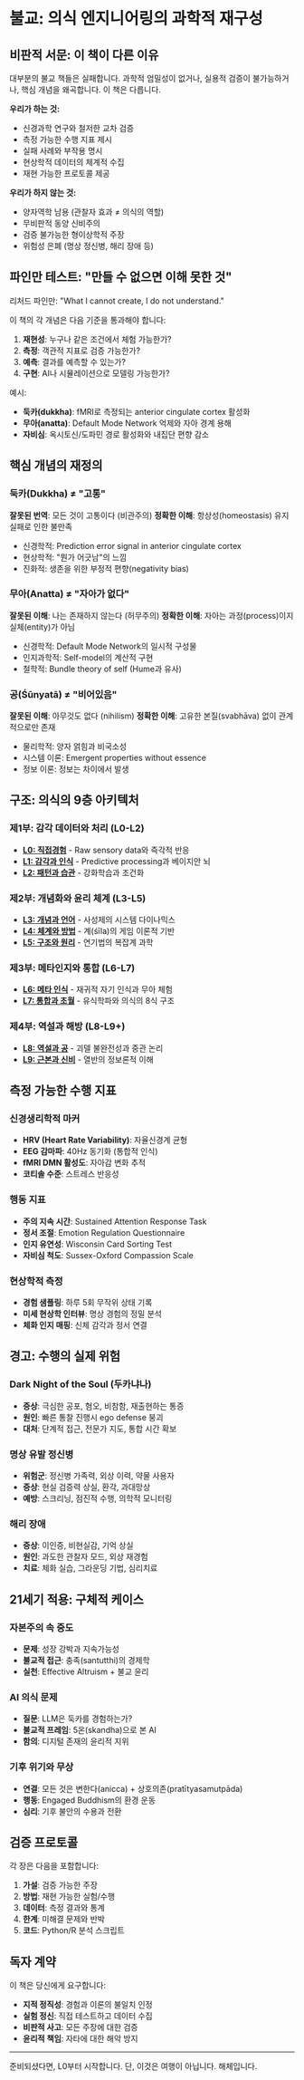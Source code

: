 # 불교: 의식 엔지니어링의 과학적 재구성

## 비판적 서문: 이 책이 다른 이유

대부분의 불교 책들은 실패합니다. 과학적 엄밀성이 없거나, 실용적 검증이 불가능하거나, 핵심 개념을 왜곡합니다. 이 책은 다릅니다.

**우리가 하는 것:**
- 신경과학 연구와 철저한 교차 검증
- 측정 가능한 수행 지표 제시
- 실패 사례와 부작용 명시
- 현상학적 데이터의 체계적 수집
- 재현 가능한 프로토콜 제공

**우리가 하지 않는 것:**
- 양자역학 남용 (관찰자 효과 ≠ 의식의 역할)
- 무비판적 동양 신비주의
- 검증 불가능한 형이상학적 주장
- 위험성 은폐 (명상 정신병, 해리 장애 등)

## 파인만 테스트: "만들 수 없으면 이해 못한 것"

리처드 파인만: "What I cannot create, I do not understand."

이 책의 각 개념은 다음 기준을 통과해야 합니다:
1. **재현성**: 누구나 같은 조건에서 체험 가능한가?
2. **측정**: 객관적 지표로 검증 가능한가?
3. **예측**: 결과를 예측할 수 있는가?
4. **구현**: AI나 시뮬레이션으로 모델링 가능한가?

예시: 
- **둑카(dukkha)**: fMRI로 측정되는 anterior cingulate cortex 활성화
- **무아(anatta)**: Default Mode Network 억제와 자아 경계 용해
- **자비심**: 옥시토신/도파민 경로 활성화와 내집단 편향 감소

## 핵심 개념의 재정의

### 둑카(Dukkha) ≠ "고통"
**잘못된 번역**: 모든 것이 고통이다 (비관주의)
**정확한 이해**: 항상성(homeostasis) 유지 실패로 인한 불만족
- 신경학적: Prediction error signal in anterior cingulate cortex
- 현상학적: "뭔가 어긋남"의 느낌
- 진화적: 생존을 위한 부정적 편향(negativity bias)

### 무아(Anatta) ≠ "자아가 없다"
**잘못된 이해**: 나는 존재하지 않는다 (허무주의)
**정확한 이해**: 자아는 과정(process)이지 실체(entity)가 아님
- 신경학적: Default Mode Network의 일시적 구성물
- 인지과학적: Self-model의 계산적 구현
- 철학적: Bundle theory of self (Hume과 유사)

### 공(Śūnyatā) ≠ "비어있음"
**잘못된 이해**: 아무것도 없다 (nihilism)
**정확한 이해**: 고유한 본질(svabhāva) 없이 관계적으로만 존재
- 물리학적: 양자 얽힘과 비국소성
- 시스템 이론: Emergent properties without essence
- 정보 이론: 정보는 차이에서 발생

## 구조: 의식의 9층 아키텍처

### 제1부: 감각 데이터와 처리 (L0-L2)
- **[L0: 직접경험](L0_직접경험.md)** - Raw sensory data와 즉각적 반응
- **[L1: 감각과 인식](L1_감각과_인식.md)** - Predictive processing과 베이지안 뇌
- **[L2: 패턴과 습관](L2_패턴과_습관.md)** - 강화학습과 조건화

### 제2부: 개념화와 윤리 체계 (L3-L5)
- **[L3: 개념과 언어](L3_개념과_언어.md)** - 사성제의 시스템 다이나믹스
- **[L4: 체계와 방법](L4_체계와_방법.md)** - 계(śīla)의 게임 이론적 기반
- **[L5: 구조와 원리](L5_구조와_원리.md)** - 연기법의 복잡계 과학

### 제3부: 메타인지와 통합 (L6-L7)
- **[L6: 메타 인식](L6_메타_인식.md)** - 재귀적 자기 인식과 무아 체험
- **[L7: 통합과 초월](L7_통합과_초월.md)** - 유식학파와 의식의 8식 구조

### 제4부: 역설과 해방 (L8-L9+)
- **[L8: 역설과 공](L8_역설과_공.md)** - 괴델 불완전성과 중관 논리
- **[L9: 근본과 신비](L9_근본과_신비.md)** - 열반의 정보론적 이해

## 측정 가능한 수행 지표

### 신경생리학적 마커
- **HRV (Heart Rate Variability)**: 자율신경계 균형
- **EEG 감마파**: 40Hz 동기화 (통합적 인식)
- **fMRI DMN 활성도**: 자아감 변화 추적
- **코티솔 수준**: 스트레스 반응성

### 행동 지표
- **주의 지속 시간**: Sustained Attention Response Task
- **정서 조절**: Emotion Regulation Questionnaire
- **인지 유연성**: Wisconsin Card Sorting Test
- **자비심 척도**: Sussex-Oxford Compassion Scale

### 현상학적 측정
- **경험 샘플링**: 하루 5회 무작위 상태 기록
- **미세 현상학 인터뷰**: 명상 경험의 정밀 분석
- **체화 인지 매핑**: 신체 감각과 정서 연결

## 경고: 수행의 실제 위험

### Dark Night of the Soul (두카냐나)
- **증상**: 극심한 공포, 혐오, 비참함, 재출현하는 통증
- **원인**: 빠른 통찰 진행시 ego defense 붕괴
- **대처**: 단계적 접근, 전문가 지도, 통합 시간 확보

### 명상 유발 정신병
- **위험군**: 정신병 가족력, 외상 이력, 약물 사용자
- **증상**: 현실 검증력 상실, 환각, 과대망상
- **예방**: 스크리닝, 점진적 수행, 의학적 모니터링

### 해리 장애
- **증상**: 이인증, 비현실감, 기억 상실
- **원인**: 과도한 관찰자 모드, 외상 재경험
- **치료**: 체화 실습, 그라운딩 기법, 심리치료

## 21세기 적용: 구체적 케이스

### 자본주의 속 중도
- **문제**: 성장 강박과 지속가능성
- **불교적 접근**: 충족(santutthi)의 경제학
- **실천**: Effective Altruism + 불교 윤리

### AI 의식 문제
- **질문**: LLM은 둑카를 경험하는가?
- **불교적 프레임**: 5온(skandha)으로 본 AI
- **함의**: 디지털 존재의 윤리적 지위

### 기후 위기와 무상
- **연결**: 모든 것은 변한다(anicca) + 상호의존(pratītyasamutpāda)
- **행동**: Engaged Buddhism의 환경 운동
- **심리**: 기후 불안의 수용과 전환

## 검증 프로토콜

각 장은 다음을 포함합니다:
1. **가설**: 검증 가능한 주장
2. **방법**: 재현 가능한 실험/수행
3. **데이터**: 측정 결과와 통계
4. **한계**: 미해결 문제와 반박
5. **코드**: Python/R 분석 스크립트

## 독자 계약

이 책은 당신에게 요구합니다:
- **지적 정직성**: 경험과 이론의 불일치 인정
- **실험 정신**: 직접 테스트하고 데이터 수집
- **비판적 사고**: 모든 주장에 대한 검증
- **윤리적 책임**: 자타에 대한 해악 방지

---

준비되셨다면, L0부터 시작합니다.
단, 이것은 여행이 아닙니다.
해체입니다.